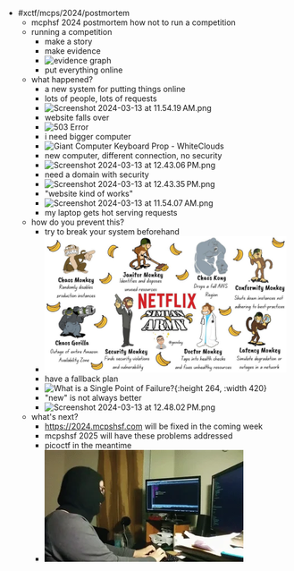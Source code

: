- #xctf/mcps/2024/postmortem
	- mcphsf 2024 postmortem
	  how not to run a competition
	- running a competition
		- make a story
		- make evidence
		- ![evidence graph](https://justluk.dev/images/blog/mcpshsf-writeup/evidence_graph.png)
		- put everything online
	- what happened?
		- a new system for putting things online
		- lots of people, lots of requests
		- ![Screenshot 2024-03-13 at 11.54.19 AM.png](../assets/Screenshot_2024-03-13_at_11.54.19 AM_1710345283623_0.png)
		- website falls over
		- ![503 Error](https://i.stack.imgur.com/ld6xI.png)
		- i need bigger computer
		- ![Giant Computer Keyboard Prop - WhiteClouds](https://www.whiteclouds.com/wp-content/uploads/2019/12/computers-and-electronics-g01-giant-whiteclouds-keyboard-large.jpg)
		- new computer, different connection, no security
		- ![Screenshot 2024-03-13 at 12.43.06 PM.png](../assets/Screenshot_2024-03-13_at_12.43.06 PM_1710348195504_0.png)
		- need a domain with security
		- ![Screenshot 2024-03-13 at 12.43.35 PM.png](../assets/Screenshot_2024-03-13_at_12.43.35 PM_1710348221331_0.png)
		- "website kind of works"
		- ![Screenshot 2024-03-13 at 11.54.07 AM.png](../assets/Screenshot_2024-03-13_at_11.54.07 AM_1710345296601_0.png)
		- my laptop gets hot serving requests
	- how do you prevent this?
		- try to break your system beforehand
		- ![Capture-2024-03-13-124441.png](../assets/Capture-2024-03-13-124441_1710348293880_0.png)
		- have a fallback plan
		- ![What is a Single Point of Failure?](https://encrypted-tbn0.gstatic.com/images?q=tbn:ANd9GcRpGI366Zv9nNWm00IpT0h8YsiXs4voxicgkSHOJ8d3FA&s){:height 264, :width 420}
		- "new" is not always better
		- ![Screenshot 2024-03-13 at 12.48.02 PM.png](../assets/Screenshot_2024-03-13_at_12.48.02 PM_1710348488657_0.png)
	- what's next?
		- https://2024.mcpshsf.com will be fixed in the coming week
		- mcpshsf 2025 will have these problems addressed
		- picoctf in the meantime
		- ![200.webp](../assets/200_1710348616044_0.webp)
